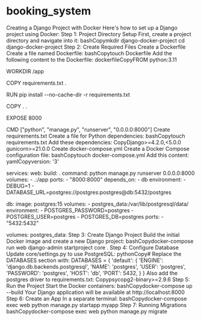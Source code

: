 # booking_system
Creating a Django Project with Docker
Here's how to set up a Django project using Docker:
Step 1: Project Directory Setup
First, create a project directory and navigate into it:
bashCopymkdir django-docker-project
cd django-docker-project
Step 2: Create Required Files
Create a Dockerfile
Create a file named Dockerfile:
bashCopytouch Dockerfile
Add the following content to the Dockerfile:
dockerfileCopyFROM python:3.11

WORKDIR /app

COPY requirements.txt .

RUN pip install --no-cache-dir -r requirements.txt

COPY . .

EXPOSE 8000

CMD ["python", "manage.py", "runserver", "0.0.0.0:8000"]
Create requirements.txt
Create a file for Python dependencies:
bashCopytouch requirements.txt
Add these dependencies:
CopyDjango>=4.2.0,<5.0.0
gunicorn>=21.0.0
Create docker-compose.yml
Create a Docker Compose configuration file:
bashCopytouch docker-compose.yml
Add this content:
yamlCopyversion: '3'

services:
  web:
    build: .
    command: python manage.py runserver 0.0.0.0:8000
    volumes:
      - .:/app
    ports:
      - "8000:8000"
    depends_on:
      - db
    environment:
      - DEBUG=1
      - DATABASE_URL=postgres://postgres:postgres@db:5432/postgres

  db:
    image: postgres:15
    volumes:
      - postgres_data:/var/lib/postgresql/data/
    environment:
      - POSTGRES_PASSWORD=postgres
      - POSTGRES_USER=postgres
      - POSTGRES_DB=postgres
    ports:
      - "5432:5432"

volumes:
  postgres_data:
Step 3: Create Django Project
Build the initial Docker image and create a new Django project:
bashCopydocker-compose run web django-admin startproject core .
Step 4: Configure Database
Update core/settings.py to use PostgreSQL:
pythonCopy# Replace the DATABASES section with:
DATABASES = {
    'default': {
        'ENGINE': 'django.db.backends.postgresql',
        'NAME': 'postgres',
        'USER': 'postgres',
        'PASSWORD': 'postgres',
        'HOST': 'db',
        'PORT': 5432,
    }
}
Also add the postgres driver to requirements.txt:
Copypsycopg2-binary>=2.9.6
Step 5: Run the Project
Start the Docker containers:
bashCopydocker-compose up --build
Your Django application will be available at http://localhost:8000
Step 6: Create an App
In a separate terminal:
bashCopydocker-compose exec web python manage.py startapp myapp
Step 7: Running Migrations
bashCopydocker-compose exec web python manage.py migrate